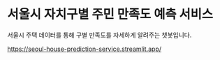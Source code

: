 # 서울시 자치구별 주민 만족도 예측 서비스
서울시 주택 데이터를 통해 구별 만족도를 자세하게 알려주는 챗봇입니다.

https://seoul-house-prediction-service.streamlit.app/
